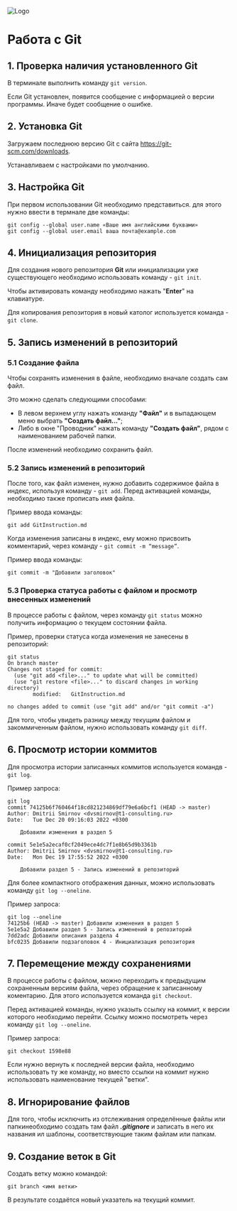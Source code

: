 ![Logo](git.png)
# Работа с Git

## 1. Проверка наличия установленного Git
В терминале выполнить команду `git version`.

Если Git установлен, появится сообщение с информацией о версии программы. Иначе будет сообщение о ошибке.

## 2. Установка Git
Загружаем последнюю версию Git с сайта https://git-scm.com/downloads.

 Устанавливаем с настройками по умолчанию.

## 3. Настройка Git
При первом использовании Git необходимо представиться. для этого нужно ввести в термнале две команды:
```
git config --global user.name «Ваше имя английскими буквами»
git config --global user.email ваша почта@example.com
```

## 4. Инициализация репозитория
Для создания нового репозитория **Git** или инициализации уже существующего необходимо использовать команду - `git init`.

Чтобы активировать команду необходимо нажать "**Enter**" на клавиатуре.

Для копирования репозитория в новый католог используется команда - `git clone`.

## 5. Запись изменений в репозиторий
### 5.1 Создание файла 

Чтобы сохранять изменения в файле, необходимо вначале создать сам файл.

Это можно сделать следующими способами:

*  В левом верхнем углу нажать команду **"Файл"** и в выпадающем меню выбрать **"Создать файл..."**;
* Либо в окне "Проводник" нажать команду **"Создать файл"**, рядом с наименованием рабочей папки.

После изменений необходимо сохранить файл.

### 5.2 Запись изменений в репозиторий
После того, как файл изменен, нужно добавить содержимое файла в индекс, используя команду - `git add`. Перед активацией команды, необходимо также прописать имя файла.

Пример ввода команды:
```
git add GitInstruction.md
```
Когда изменения записаны в индекс, ему можно присвоить комментарий, через команду - `git commit -m “message”`.

Пример ввода команды:
```
git commit -m "Добавили заголовок"
```
### 5.3 Проверка статуса работы с файлом и просмотр внесенных изменений
В процессе работы с файлом, через команду `git status` можно получить информацию о текущем состоянии файла.

Пример, проверки статуса когда изменения не занесены в репозиторий:
```
git status
On branch master
Changes not staged for commit:
  (use "git add <file>..." to update what will be committed)
  (use "git restore <file>..." to discard changes in working directory)
        modified:   GitInstruction.md

no changes added to commit (use "git add" and/or "git commit -a")
```
Для того, чтобы увидеть разницу между текущим файлом и закоммиченным файлом, нужно использовать команду `git diff`.
## 6. Просмотр истории коммитов 
Для просмотра истории записанных коммитов используется командв - `git log`.

Пример запроса:
```
git log
commit 74125b6f760464f18cd821234869df79e6a6bcf1 (HEAD -> master)
Author: Dmitrii Smirnov <dvsmirnov@t1-consulting.ru>
Date:   Tue Dec 20 09:16:03 2022 +0300

    Добавили изменения в раздел 5

commit 5e1e5a2ecaf0cf2049ece4dc7f1e8b65d9b3361b
Author: Dmitrii Smirnov <dvsmirnov@t1-consulting.ru>
Date:   Mon Dec 19 17:55:52 2022 +0300

    Добавили раздел 5 - Запись изменений в репозиторий
```
Для более компактного отображения данных, можно использовать команду `git log --oneline`.

Пример запроса:
```
git log --oneline
74125b6 (HEAD -> master) Добавили изменения в раздел 5
5e1e5a2 Добавили раздел 5 - Запись изменений в репозиторий
7dd2adc Добавили описания раздела 4
bfc0235 Добавили подзаголовок 4 - Инициализация репозитория
```
## 7. Перемещение между сохранениями 
В процессе работы с файлом, можно переходить к предыдущим сохраненным версиям файла, через обращение к записанному коментарию. Для этого используется команда `git checkout`.

 Перед активацией команды, нужно указыть ссылку на коммит, к версии которого необходимо перейти. Ссылку можно посмотреть через команду `git log --oneline`.

 Пример запроса:
 ```
 git checkout 1598e88
 ```
Если нужно вернуть к последней версии файла, необходимо использовать ту же команду, но вместо ссылки на коммит нужно использовать наименование текущей "ветки".

## 8. Игнорирование файлов

Для того, чтобы исключить из отслеживания определённые файлы или папкинеобходимо создать там файл ***.gitignore*** и записать в него их названия ил шаблоны, соответствующие таким файлам или папкам.

## 9. Создание веток в Git
Создать ветку можно командой:
```
git branch <имя ветки>
```
В результате создаётся новый указатель на текущий коммит.
